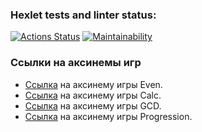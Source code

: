 ### Hexlet tests and linter status:
[![Actions Status](https://github.com/wasiliyterkin46/java-project-61/actions/workflows/hexlet-check.yml/badge.svg)](https://github.com/wasiliyterkin46/java-project-61/actions)
[![Maintainability](https://api.codeclimate.com/v1/badges/c960dff1a8e81bfc1914/maintainability)](https://codeclimate.com/github/wasiliyterkin46/java-project-61/maintainability)

### Ссылки на аксинемы игр
- [Ссылка](https://asciinema.org/a/JT59JIvTwqU9W4VvVOfSDElY8) на аксинему игры Even.
- [Ссылка](https://asciinema.org/a/wykKs8GF51CJhWIgwhyMOjJJq) на аксинему игры Calc.
- [Ссылка](https://asciinema.org/a/K7jHW0WJEugiCZdOXLSUoVtf2) на аксинему игры GCD.
- [Ссылка](https://asciinema.org/a/WJdwKOWyD3g1qx1anW591TURM) на аксинему игры Progression.
